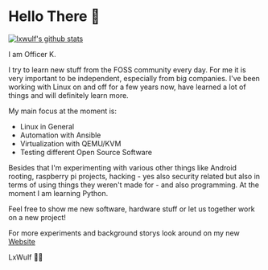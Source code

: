 # Hello There 👋

[![lxwulf's github stats](https://github-readme-stats.vercel.app/api?username=lxwulf&show_icons=true&theme=synthwave)](https://github.com/lxwulf/)

I am Officer K.

I try to learn new stuff from the FOSS community every day. For me it is very important to be independent, especially from big companies.
I've been working with Linux on and off for a few years now, have learned a lot of things and will definitely learn more.

My main focus at the moment is:

- Linux in General
- Automation with Ansible
- Virtualization with QEMU/KVM
- Testing different Open Source Software

Besides that I'm experimenting with various other things like Android rooting, raspberry pi projects, hacking - yes also security related but also in terms of using things they weren't made for - and also programming. At the moment I am learning Python.

Feel free to show me new software, hardware stuff or let us together work on a new project!

For more experiments and background storys look around on my new [Website](https://cloudwulf.cf)

LxWulf 🐧🐺
